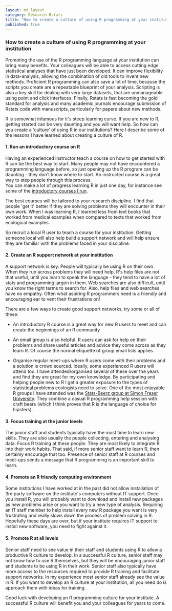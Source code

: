 ```yaml
---
layout: md_layout
category: Research Rstats
title: "How to create a culture of using R programming at your institution"
published: true  
---
```


### How to create a culture of using R programming at your institution  

Promoting the use of the R programming language at your institution can bring many benefits. Your colleagues will be able to access cutting edge statistical analyses that have just been developed. It can improve flexibility in data-analysis, allowing the combination of old tools to invent new methods. Proficient R programming can also save a lot of time, because the scripts you create are a repeatable blueprint of your analysis. Scripting is also a key skill for dealing with very large datasets, that are unmanageable using point and click interfaces. Finally, Rstats is fast becoming the gold standard for analysis and many academic journals encourage submission of Rstats code with manuscripts, particularly for papers about new methods.  

R is somewhat infamous for it's steep learning curve. If you are new to R, getting started can be very daunting and you will want help. So how can you create a 'culture' of using R in our institutions? Here I describe some of the lessons I have learned about creating a culture of R.

#### 1. Run an introductory course on R   

Having an experienced instructor teach a course on how to get started with R can be the best way to start. Many people may not have encountered a programming language before, so just opening up the R program can be daunting - they don't know where to start. An instructed course is a great way to step people through this process.  
You can make a lot of progress learning R in just one day, for instance see some of the [introductory courses I run](/Rstats/index.html).

The best courses will be tailored to your research discipline. I find that people 'get it' better if they are solving problems they will encounter in their own work. When I was learning R, I learned less from text books that worked from medical examples when compared to texts that worked from ecological examples.  

So recruit a local R user to teach a course for your institution. Getting someone local will also help build a support network and will help ensure they are familiar with the problems faced in your discipline.  

#### 2. Create an R support network at your institution   

A support network is key. People will typically be using R on their own. When they run across problems they will need help. R's help files are not that useful, until you learn to speak the language - they tend to have a lot of stats and programming jargon in them. Web searches are also difficult, until you know the right terms to search for. Also, help files and web searches have no empathy. Often what aspiring R programmers need is a friendly and encouraging ear to vent their frustrations on!  

There are a few ways to create good support networks, try some or all of these:

- An introductory R course is a great way for new R users to meet and can create the beginnings of an R community  

- An email group is also helpful. R users can ask for help on their problems and share useful articles and advice they come across as they learn R. Of course the normal etiquette of group email lists applies.  

- Organise regular meet-ups where R users come with their problems and a solution is crowd sourced. Ideally, some experienced R users will attend too. I have attended/organised several of these over the years and find they are great for my own knowledge. By participating and helping people new to R I get a greater exposure to the types of statistical problems ecologists need to solve. One of the most enjoyable R groups I have attended was the [Stats-Beerz group at Simon Fraser University](). They combine a casual R programming help session with craft beers (which I think proves that R is the language of choice for hipsters).  

#### 3. Focus training at the junior levels  

The junior staff and students typically have the most time to learn new skills. They are also usually the people collecting, entering and analysing data. Focus R training at these people. They are most likely to integrate R into their work habits. That said, if more senior staff want to learn R, then certainly encourage that too. Presence of senior staff at R courses and meet-ups sends a message that R programming is an important skill to learn.  

#### 4. Promote an R friendly computing environment  

Some institutions I have worked at in the past did not allow installation of 3rd party software on the institute's computers without IT support. Once you install R, you will probably want to download and install new packages as new problems arise or you want to try a new type of analysis. Requiring an IT staff member to help install every new R package you want is very frustrating and really slows down the process of problem solving in R. Hopefully these days are over, but if your institute requires IT support to install new software, you need to fight against it.

#### 5. Promote R at all levels  

Senior staff need to see value in their staff and students using R to allow a productive R culture to develop. In a successful R culture, senior staff may not know how to use R themselves, but they will be encouraging junior staff and students to be using R in their work. Senior staff also typically have more access to the resources required to provide R training and facilitate support networks. In my experience most senior staff already see the value in R. If you want to develop an R culture at your institution, all you need do is approach them with ideas for training.   


Good luck with developing an R programming culture for your institute. A successful R culture will benefit you and your colleagues for years to come.  
